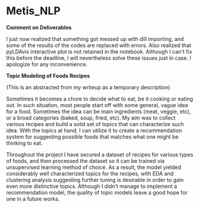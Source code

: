 # Metis_NLP 

**Comment on Deliverables**

I just now realized that something got messed up with dill importing, and some of the results of the codes are replaced with errors. Also realized that pyLDAvis interactive plot is not retained in the notebook. Although I can't fix this before the deadline, I will nevertheless solve these issues just in case. I apologize for any inconvenience.

**Topic Modeling of Foods Recipes**

(This is an abstracted from my writeup as a temporary description)

Sometimes it becomes a chore to decide what to eat, be it cooking or eating out. In such situation, most people start off with some general, vague idea for a food. Sometimes the idea can be main ingredients (meat, veggie, etc), or a broad categories (baked, soup, fried, etc). My aim was to collect various recipes and build a solid set of topics that can characterize such idea. With the topics at hand, I can utilize it to create a recommendation system for suggesting possible foods that matches what one might be thinking to eat.

Throughout the project I have secured a dataset of recipes for various types of foods, and then processed the dataset so it can be trained via unsupervised learning method of choice. As a result, the model yielded considerably well characterized topics for the recipes, with EDA and clustering analysis suggesting further tuning is desirable in order to gain even more distinctive topics. Although I didn’t manage to implement a recommendation model, the quality of topic models leave a good hope for one in a future works.

